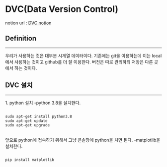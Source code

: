 # DVC(Data Version Control)
notion url : [DVC notion](https://helloailab.notion.site/DVC-85a8d6d50ad44f3b8ba63e2b393a7132)

## Definition
<hr/>
우리가 사용하는 것은 대부분 시계열 데이터이다. 기존에는 git을 이용하는데 이는 local에서 사용하는 것이고 github를 더 잘 이용한다. 버전은 따로 관리하되 저장은 다른 곳에서 하는 것이다.

## DVC 설치
<hr/>
1. python 설치
-python 3.8을 설치한다.
<pre>
<code>
sudo apt-get install python3.8
sudo apt-get update
sudo apt-get upgrade
</code>
</pre>
앞으로 python에 접속하기 위해서 그냥 콘솔창에 python을 치면 된다.
-matplotlib을 설치한다.
<pre>
<code>
pip install matplotlib
</code>
</pre>

